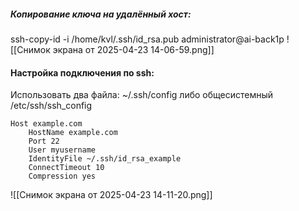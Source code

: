 ##### Копирование ключа на удалённый хост:

ssh-copy-id -i /home/kvl/.ssh/id_rsa.pub administrator@ai-back1p
![[Снимок экрана от 2025-04-23 14-06-59.png]]

#### Настройка подключения по ssh:

Использовать два файла: ~/.ssh/config либо общесистемный /etc/ssh/ssh_config

```
Host example.com
	HostName example.com
	Port 22
	User myusername
	IdentityFile ~/.ssh/id_rsa_example
	ConnectTimeout 10
	Compression yes 
```

![[Снимок экрана от 2025-04-23 14-11-20.png]]

